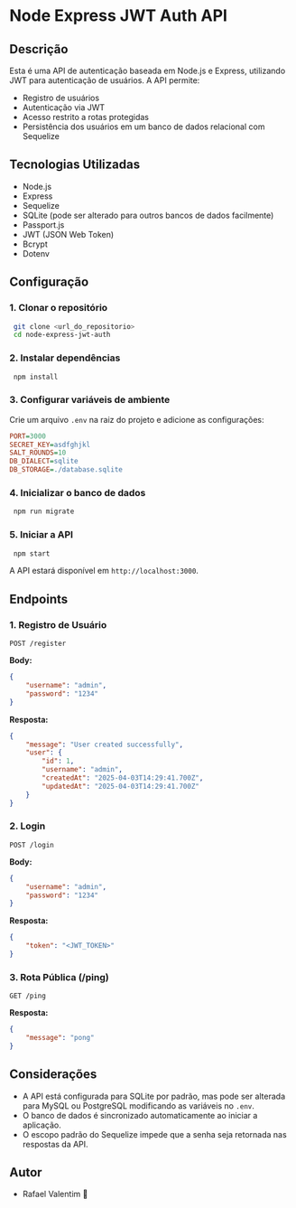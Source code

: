 # Node Express JWT Auth API

## Descrição
Esta é uma API de autenticação baseada em Node.js e Express, utilizando JWT para autenticação de usuários. A API permite:
- Registro de usuários
- Autenticação via JWT
- Acesso restrito a rotas protegidas
- Persistência dos usuários em um banco de dados relacional com Sequelize

## Tecnologias Utilizadas
- Node.js
- Express
- Sequelize
- SQLite (pode ser alterado para outros bancos de dados facilmente)
- Passport.js
- JWT (JSON Web Token)
- Bcrypt
- Dotenv

## Configuração

### 1. Clonar o repositório
```sh
 git clone <url_do_repositorio>
 cd node-express-jwt-auth
```

### 2. Instalar dependências
```sh
 npm install
```

### 3. Configurar variáveis de ambiente
Crie um arquivo `.env` na raiz do projeto e adicione as configurações:
```ini
PORT=3000
SECRET_KEY=asdfghjkl
SALT_ROUNDS=10
DB_DIALECT=sqlite
DB_STORAGE=./database.sqlite
```

### 4. Inicializar o banco de dados
```sh
 npm run migrate
```

### 5. Iniciar a API
```sh
 npm start
```

A API estará disponível em `http://localhost:3000`.

## Endpoints

### 1. Registro de Usuário
```http
POST /register
```
**Body:**
```json
{
    "username": "admin",
    "password": "1234"
}
```
**Resposta:**
```json
{
    "message": "User created successfully",
    "user": {
        "id": 1,
        "username": "admin",
        "createdAt": "2025-04-03T14:29:41.700Z",
        "updatedAt": "2025-04-03T14:29:41.700Z"
    }
}
```

### 2. Login
```http
POST /login
```
**Body:**
```json
{
    "username": "admin",
    "password": "1234"
}
```
**Resposta:**
```json
{
    "token": "<JWT_TOKEN>"
}
```

### 3. Rota Pública (/ping)
```http
GET /ping
```
**Resposta:**
```json
{
    "message": "pong"
}
```

## Considerações
- A API está configurada para SQLite por padrão, mas pode ser alterada para MySQL ou PostgreSQL modificando as variáveis no `.env`.
- O banco de dados é sincronizado automaticamente ao iniciar a aplicação.
- O escopo padrão do Sequelize impede que a senha seja retornada nas respostas da API.

## Autor
- Rafael Valentim 🚀